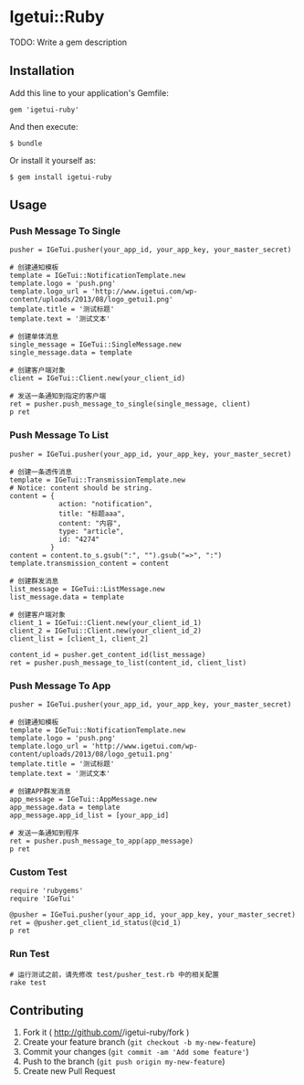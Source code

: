 # Igetui::Ruby

TODO: Write a gem description

## Installation

Add this line to your application's Gemfile:

    gem 'igetui-ruby'

And then execute:

    $ bundle

Or install it yourself as:

    $ gem install igetui-ruby

## Usage

### Push Message To Single

    pusher = IGeTui.pusher(your_app_id, your_app_key, your_master_secret)

    # 创建通知模板
    template = IGeTui::NotificationTemplate.new
    template.logo = 'push.png'
    template.logo_url = 'http://www.igetui.com/wp-content/uploads/2013/08/logo_getui1.png'
    template.title = '测试标题'
    template.text = '测试文本'

    # 创建单体消息
    single_message = IGeTui::SingleMessage.new
    single_message.data = template

    # 创建客户端对象
    client = IGeTui::Client.new(your_client_id)

    # 发送一条通知到指定的客户端
    ret = pusher.push_message_to_single(single_message, client)
    p ret

### Push Message To List

    pusher = IGeTui.pusher(your_app_id, your_app_key, your_master_secret)

    # 创建一条透传消息
    template = IGeTui::TransmissionTemplate.new
    # Notice: content should be string.
    content = {
                action: "notification",
                title: "标题aaa",
                content: "内容",
                type: "article",
                id: "4274"
              }
    content = content.to_s.gsub(":", "").gsub("=>", ":")
    template.transmission_content = content

    # 创建群发消息
    list_message = IGeTui::ListMessage.new
    list_message.data = template

    # 创建客户端对象
    client_1 = IGeTui::Client.new(your_client_id_1)
    client_2 = IGeTui::Client.new(your_client_id_2)
    client_list = [client_1, client_2]

    content_id = pusher.get_content_id(list_message)
    ret = pusher.push_message_to_list(content_id, client_list)

### Push Message To App

    pusher = IGeTui.pusher(your_app_id, your_app_key, your_master_secret)

    # 创建通知模板
    template = IGeTui::NotificationTemplate.new
    template.logo = 'push.png'
    template.logo_url = 'http://www.igetui.com/wp-content/uploads/2013/08/logo_getui1.png'
    template.title = '测试标题'
    template.text = '测试文本'

    # 创建APP群发消息
    app_message = IGeTui::AppMessage.new
    app_message.data = template
    app_message.app_id_list = [your_app_id]

    # 发送一条通知到程序
    ret = pusher.push_message_to_app(app_message)
    p ret

### Custom Test

    require 'rubygems'
    require 'IGeTui'

    @pusher = IGeTui.pusher(your_app_id, your_app_key, your_master_secret)
    ret = @pusher.get_client_id_status(@cid_1)
    p ret

### Run Test

    # 运行测试之前，请先修改 test/pusher_test.rb 中的相关配置
    rake test

## Contributing

1. Fork it ( http://github.com/<my-github-username>/igetui-ruby/fork )
2. Create your feature branch (`git checkout -b my-new-feature`)
3. Commit your changes (`git commit -am 'Add some feature'`)
4. Push to the branch (`git push origin my-new-feature`)
5. Create new Pull Request
